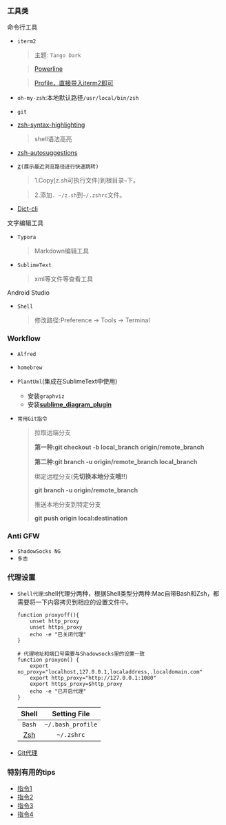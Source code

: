 ### 工具类

命令行工具

* `iterm2`

  > 主题: `Tango Dark`
  
  > [Powerline](https://zhuanlan.zhihu.com/p/26373052)
  
  > [Profile，直接导入iterm2即可](https://github.com/404-alan/CommontoolsForMac/blob/master/iterm2_profile.json)
 
* `oh-my-zsh`:本地默认路径`/usr/local/bin/zsh`
* `git`
* [zsh-syntax-highlighting](https://github.com/zsh-users/zsh-syntax-highlighting)
  > shell语法高亮
* [zsh-autosuggestions](https://github.com/zsh-users/zsh-autosuggestions)
* [z](https://www.smashingmagazine.com/2015/07/become-command-line-power-user-oh-my-zsh-z/)`(展示最近浏览路径进行快速跳转)`
  
  > 1.Copy[z.sh可执行文件]到根目录`~`下。
  
  > 2.添加`. ~/z.sh`到`~/.zshrc`文件。
  
 * [Dict-cli](https://pypi.org/project/dict-cli/)
 

文字编辑工具

* `Typora`

  > Markdown编辑工具

* `SublimeText`

  > xml等文件等查看工具
  
Android Studio

* `Shell`

  > 修改路径:Preference -> Tools -> Terminal

### Workflow

* `Alfred`
* `homebrew`
* `PlantUml`(集成在SublimeText中使用)
  * 安装`graphviz`
  * 安装[**sublime_diagram_plugin**](https://github.com/jvantuyl/sublime_diagram_plugin)
* `常用Git指令`

  > 拉取远端分支
  >
  >   **第一种:git checkout -b local_branch origin/remote_branch**
  >
  >   **第二种:git branch -u origin/remote_branch local_branch**
  >
  > 绑定远程分支(**先切换本地分支哦!!**)
  >
  >   **git branch -u origin/remote_branch**
  >
  > 推送本地分支到特定分支
  > 
  >   **git push origin local:destination**
  
    
  

### Anti GFW

* `ShadowSocks NG`
* `多态`

### 代理设置
* `Shell代理`:shell代理分两种，根据Shell类型分两种:Mac自带Bash和Zsh，都需要将一下内容拷贝到相应的设置文件中。
    ```
    function proxyoff(){
        unset http_proxy
        unset https_proxy
        echo -e "已关闭代理"
    }

    # 代理地址和端口号需要与Shadowsocks里的设置一致
    function proxyon() {
        export no_proxy="localhost,127.0.0.1,localaddress,.localdomain.com"
        export http_proxy="http://127.0.0.1:1080"
        export https_proxy=$http_proxy
        echo -e "已开启代理"
    }
    ```
   
  |Shell|Setting File|
  |:------:|:-------:|
  |`Bash`|`~/.bash_profile`|
  |[Zsh](https://ohmyz.sh/)|`~/.zshrc`|

  

* [Git代理](https://gist.github.com/laispace/666dd7b27e9116faece6)

### 特别有用的tips

  * [指令1](https://xiaozhou.net/learn-the-command-line-iterm-and-zsh-2017-06-23.html)
  * [指令2](https://linux.cn/article-10047-1.html)
  * [指令3](https://sibevin.github.io/posts/2014-09-28-094856-oh-my-zsh-tips)
  * [指令4](https://xiaozhou.net/learn-the-command-line-iterm-and-zsh-2017-06-23.html)
